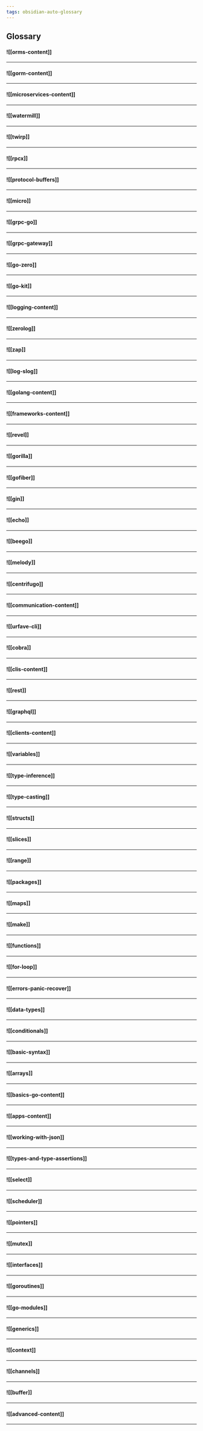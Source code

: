 ```yaml
---
tags: obsidian-auto-glossary
---
```

## Glossary

#### ![[orms-content]]

***

#### ![[gorm-content]]

***

#### ![[microservices-content]]

***

#### ![[watermill]]

***

#### ![[twirp]]

***

#### ![[rpcx]]

***

#### ![[protocol-buffers]]

***

#### ![[micro]]

***

#### ![[grpc-go]]

***

#### ![[grpc-gateway]]

***

#### ![[go-zero]]

***

#### ![[go-kit]]

***

#### ![[logging-content]]

***

#### ![[zerolog]]

***

#### ![[zap]]

***

#### ![[log-slog]]

***

#### ![[golang-content]]

***

#### ![[frameworks-content]]

***

#### ![[revel]]

***

#### ![[gorilla]]

***

#### ![[gofiber]]

***

#### ![[gin]]

***

#### ![[echo]]

***

#### ![[beego]]

***

#### ![[melody]]

***

#### ![[centrifugo]]

***

#### ![[communication-content]]

***

#### ![[urfave-cli]]

***

#### ![[cobra]]

***

#### ![[clis-content]]

***

#### ![[rest]]

***

#### ![[graphql]]

***

#### ![[clients-content]]

***

#### ![[variables]]

***

#### ![[type-inference]]

***

#### ![[type-casting]]

***

#### ![[structs]]

***

#### ![[slices]]

***

#### ![[range]]

***

#### ![[packages]]

***

#### ![[maps]]

***

#### ![[make]]

***

#### ![[functions]]

***

#### ![[for-loop]]

***

#### ![[errors-panic-recover]]

***

#### ![[data-types]]

***

#### ![[conditionals]]

***

#### ![[basic-syntax]]

***

#### ![[arrays]]

***

#### ![[basics-go-content]]

***

#### ![[apps-content]]

***

#### ![[working-with-json]]

***

#### ![[types-and-type-assertions]]

***

#### ![[select]]

***

#### ![[scheduler]]

***

#### ![[pointers]]

***

#### ![[mutex]]

***

#### ![[interfaces]]

***

#### ![[goroutines]]

***

#### ![[go-modules]]

***

#### ![[generics]]

***

#### ![[context]]

***

#### ![[channels]]

***

#### ![[buffer]]

***

#### ![[advanced-content]]

***
